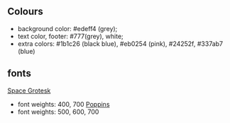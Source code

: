 ## Colours
* background color: #edeff4 (grey);
* text color, footer: #777(grey), white;
* extra colors: #1b1c26 (black blue), #eb0254 (pink), #24252f, #337ab7 (blue)

## fonts
[Space Grotesk](https://fonts.google.com/specimen/Space+Grotesk?query=space+)
* font weights: 400, 700
[Poppins](https://fonts.google.com/specimen/Poppins?query=poppin) 
* font weights: 500, 600, 700